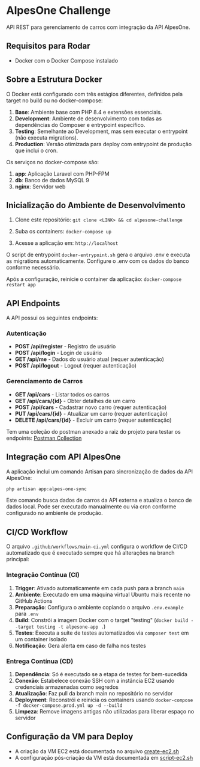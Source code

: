 # AlpesOne Challenge

API REST para gerenciamento de carros com integração da API AlpesOne.

## Requisitos para Rodar

- Docker com o Docker Compose instalado

## Sobre a Estrutura Docker

O Docker está configurado com três estágios diferentes, definidos pela target no build ou no docker-compose:

1. **Base**: Ambiente base com PHP 8.4 e extensões essenciais.
2. **Development**: Ambiente de desenvolvimento com todas as dependências do Composer e entrypoint específico.
3. **Testing**: Semelhante ao Development, mas sem executar o entrypoint (não executa migrations).
4. **Production**: Versão otimizada para deploy com entrypoint de produção que inclui o cron.

Os serviços no docker-compose são:

1. **app**: Aplicação Laravel com PHP-FPM
2. **db**: Banco de dados MySQL 9
3. **nginx**: Servidor web

## Inicialização do Ambiente de Desenvolvimento

1. Clone este repositório: `git clone <LINK> && cd alpesone-challenge`

2. Suba os containers: `docker-compose up`

3. Acesse a aplicação em: `http://localhost`

O script de entrypoint `docker-entrypoint.sh` gera o arquivo .env e executa as migrations automaticamente.
Configure o .env com os dados do banco conforme necessário.

Após a configuração, reinicie o container da aplicação: `docker-compose restart app`

## API Endpoints

A API possui os seguintes endpoints:

### Autenticação

- **POST /api/register** - Registro de usuário
- **POST /api/login** - Login de usuário
- **GET /api/me** - Dados do usuário atual (requer autenticação)
- **POST /api/logout** - Logout (requer autenticação)

### Gerenciamento de Carros

- **GET /api/cars** - Listar todos os carros
- **GET /api/cars/{id}** - Obter detalhes de um carro
- **POST /api/cars** - Cadastrar novo carro (requer autenticação)
- **PUT /api/cars/{id}** - Atualizar um carro (requer autenticação)
- **DELETE /api/cars/{id}** - Excluir um carro (requer autenticação)

Tem uma coleção do postman anexado a raiz do projeto para testar os
endpoints: [Postman Collection](cars.postman_collection.json)

## Integração com API AlpesOne

A aplicação inclui um comando Artisan para sincronização de dados da API AlpesOne:

```bash
php artisan app:alpes-one-sync
```

Este comando busca dados de carros da API externa e atualiza o banco de dados local. Pode ser executado manualmente ou
via cron conforme configurado no ambiente de produção.

## CI/CD Workflow

O arquivo `.github/workflows/main-ci.yml` configura o workflow de CI/CD automatizado que é executado sempre que há
alterações na branch principal:

### Integração Contínua (CI)

1. **Trigger**: Ativado automaticamente em cada push para a branch `main`
2. **Ambiente**: Executado em uma máquina virtual Ubuntu mais recente no GitHub Actions
3. **Preparação**: Configura o ambiente copiando o arquivo `.env.example` para `.env`
4. **Build**: Constrói a imagem Docker com o target "testing" (`docker build --target testing -t alpesone-app .`)
5. **Testes**: Executa a suíte de testes automatizados via `composer test` em um container isolado
6. **Notificação**: Gera alerta em caso de falha nos testes

### Entrega Contínua (CD)

1. **Dependência**: Só é executado se a etapa de testes for bem-sucedida
2. **Conexão**: Estabelece conexão SSH com a instância EC2 usando credenciais armazenadas como segredos
3. **Atualização**: Faz pull da branch main no repositório no servidor
4. **Deployment**: Reconstrói e reinicia os containers usando `docker-compose -f docker-compose.prod.yml up -d --build`
5. **Limpeza**: Remove imagens antigas não utilizadas para liberar espaço no servidor

## Configuração da VM para Deploy

- A criação da VM EC2 está documentada no arquivo [create-ec2.sh](create-ec2.sh)
- A configuração pós-criação da VM está documentada em [script-ec2.sh](script-ec2.sh)

